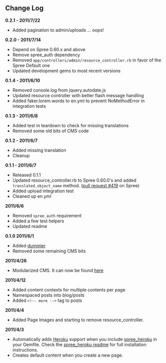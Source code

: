 Change Log
----------

**0.2.1 - 2011/7/22**

* Added pagination to admin/uploads ... oops!


**0.2.0 - 2011/7/14**

* Depend on Spree 0.60.x and above
* Remove spree_auth dependency
* Removed `app/controllers/admin/resource_controller.rb` in favor of the Spree Default one
* Updated development gems to most recent versions


**0.1.4 - 2011/6/10**

* Removed console.log from jquery.autodate.js
* Updated resource controller with better flash message handling
* Added faker.lorem.words to en.yml to prevent NoMethodError in integration tests


**0.1.3 - 2011/6/8**

* Added test in teardown to check for missing translations
* Removed some old bits of CMS code


**0.1.2 - 2011/6/7**

* Added missing translation
* Cleanup


**0.1.1 - 2011/6/7**

* Released 0.1.1
* Updated resource_controller.rb to Spree 0.60.0's and added `translated_object_name` method. ([pull request #419](https://github.com/spree/spree/pull/419) on Spree)
* Added upload integration test
* Cleaned up en.yml


**2011/6/6**

* Removed `spree_auth` requirement
* Added a few test helpers
* Updated readme


**0.1.0 2011/6/1**

* Added [dummier](https://github.com/citrus/dummier)
* Removed some remaining CMS bits


**2011/4/26**

* Modularized CMS. It can now be found [here](https://github.com/citrus/spree_essential_cms)


**2011/4/12**

* Added content contexts for multiple contents per page
* Namespaced posts into blog/posts
* Added `<!-- more -->` tag to posts


**2011/4/4**

* Added Page Images and starting to remove resource_controller.


**2011/4/3**

* Automatically adds [Heroku](http://heroku.com) support when you include [spree_heroku](https://github.com/paxer/spree-heroku) in your Gemfile. Check the [spree_heroku readme](https://github.com/paxer/spree-heroku#readme) for full installation instructions.
* Creates default content when you create a new page.